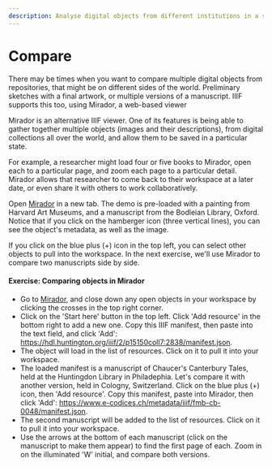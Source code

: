 ```yaml
---
description: Analyse digital objects from different institutions in a single workspace
---
```


# Compare

There may be times when you want to compare multiple digital objects from repositories, that might be on different sides of the world. Preliminary sketches with a final artwork, or multiple versions of a manuscript. IIIF supports this too, using Mirador, a web-based viewer

Mirador is an alternative IIIF viewer. One of its features is being able to gather together multiple objects (images and their descriptions), from digital collections all over the world, and allow them to be saved in a particular state.

For example, a researcher might load four or five books to Mirador, open each to a particular page, and zoom each page to a particular detail. Mirador allows that researcher to come back to their workspace at a later date, or even share it with others to work collaboratively.

Open [Mirador](https://mirador-dev.netlify.app/\_\_tests\_\_/integration/mirador/) in a new tab. The demo is pre-loaded with a painting from Harvard Art Museums, and a manuscript from the Bodleian Library, Oxford. Notice that if you click on the hamberger icon (three vertical lines), you can see the object's metadata, as well as the image.

If you click on the blue plus (+) icon in the top left, you can select other objects to pull into the workspace. In the next exercise, we'll use Mirador to compare two manuscripts side by side.

#### Exercise: Comparing objects in Mirador

* Go to [Mirador](https://mirador-dev.netlify.app/\_\_tests\_\_/integration/mirador/), and close down any open objects in your workspace by clicking the crosses in the top right corner.
* Click on the 'Start here' button in the top left. Click 'Add resource' in the bottom right to add a new one. Copy this IIIF manifest, then paste into the text field, and click 'Add': https://hdl.huntington.org/iiif/2/p15150coll7:2838/manifest.json.
* The object will load in the list of resources. Click on it to pull it into your workspace.
* The loaded manifest is a manuscript of Chaucer's Canterbury Tales, held at the Huntingdon Library in Philadephia. Let's compare it with another version, held in Cologny, Switzerland. Click on the blue plus (+) icon, then 'Add resource'. Copy this manifest, paste into Mirador, then click 'Add': https://www.e-codices.ch/metadata/iiif/fmb-cb-0048/manifest.json.
* The second manuscript will be added to the list of resources. Click on it to pull it into your workspace.
* Use the arrows at the bottom of each manuscript (click on the manuscript to make them appear) to find the first page of each. Zoom in on the illuminated 'W' initial, and compare both versions.
